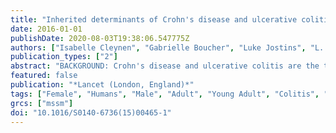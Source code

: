 ```yaml
---
title: "Inherited determinants of Crohn's disease and ulcerative colitis phenotypes: a genetic association study"
date: 2016-01-01
publishDate: 2020-08-03T19:38:06.547775Z
authors: ["Isabelle Cleynen", "Gabrielle Boucher", "Luke Jostins", "L. Philip Schumm", "Sebastian Zeissig", "Tariq Ahmad", "Vibeke Andersen", "Jane M. Andrews", "Vito Annese", "Stephan Brand", "Steven R. Brant", "Judy H. Cho", "Mark J. Daly", "Marla Dubinsky", "Richard H. Duerr", "Lynnette R. Ferguson", "Andre Franke", "Richard B. Gearry", "Philippe Goyette", "Hakon Hakonarson", "Jonas Halfvarson", "Johannes R. Hov", "Hailang Huang", "Nicholas A. Kennedy", "Limas Kupcinskas", "Ian C. Lawrance", "James C. Lee", "Jack Satsangi", "Stephan Schreiber", "Emilie Théâtre", "Andrea E. van der Meulen-de Jong", "Rinse K. Weersma", "David C. Wilson", "International Inflammatory Bowel Disease Genetics Consortium", "Miles Parkes", "Severine Vermeire", "John D. Rioux", "John Mansfield", "Mark S. Silverberg", "Graham Radford-Smith", "Dermot P. B. McGovern", "Jeffrey C. Barrett", "Charlie W. Lees"]
publication_types: ["2"]
abstract: "BACKGROUND: Crohn's disease and ulcerative colitis are the two major forms of inflammatory bowel disease; treatment strategies have historically been determined by this binary categorisation. Genetic studies have identified 163 susceptibility loci for inflammatory bowel disease, mostly shared between Crohn's disease and ulcerative colitis. We undertook the largest genotype association study, to date, in widely used clinical subphenotypes of inflammatory bowel disease with the goal of further understanding the biological relations between diseases. METHODS: This study included patients from 49 centres in 16 countries in Europe, North America, and Australasia. We applied the Montreal classification system of inflammatory bowel disease subphenotypes to 34,819 patients (19,713 with Crohn's disease, 14,683 with ulcerative colitis) genotyped on the Immunochip array. We tested for genotype-phenotype associations across 156,154 genetic variants. We generated genetic risk scores by combining information from all known inflammatory bowel disease associations to summarise the total load of genetic risk for a particular phenotype. We used these risk scores to test the hypothesis that colonic Crohn's disease, ileal Crohn's disease, and ulcerative colitis are all genetically distinct from each other, and to attempt to identify patients with a mismatch between clinical diagnosis and genetic risk profile. FINDINGS: After quality control, the primary analysis included 29,838 patients (16,902 with Crohn's disease, 12,597 with ulcerative colitis). Three loci (NOD2, MHC, and MST1 3p21) were associated with subphenotypes of inflammatory bowel disease, mainly disease location (essentially fixed over time; median follow-up of 10·5 years). Little or no genetic association with disease behaviour (which changed dramatically over time) remained after conditioning on disease location and age at onset. The genetic risk score representing all known risk alleles for inflammatory bowel disease showed strong association with disease subphenotype (p=1·65 × 10(-78)), even after exclusion of NOD2, MHC, and 3p21 (p=9·23 × 10(-18)). Predictive models based on the genetic risk score strongly distinguished colonic from ileal Crohn's disease. Our genetic risk score could also identify a small number of patients with discrepant genetic risk profiles who were significantly more likely to have a revised diagnosis after follow-up (p=6·8 × 10(-4)). INTERPRETATION: Our data support a continuum of disorders within inflammatory bowel disease, much better explained by three groups (ileal Crohn's disease, colonic Crohn's disease, and ulcerative colitis) than by Crohn's disease and ulcerative colitis as currently defined. Disease location is an intrinsic aspect of a patient's disease, in part genetically determined, and the major driver to changes in disease behaviour over time. FUNDING: International Inflammatory Bowel Disease Genetics Consortium members funding sources (see Acknowledgments for full list)."
featured: false
publication: "*Lancet (London, England)*"
tags: ["Female", "Humans", "Male", "Adult", "Young Adult", "Colitis", "Ulcerative", "Crohn Disease", "Genetic Predisposition to Disease", "HLA-DRB1 Chains", "Polymorphism", "Single Nucleotide", "Alleles", "Genotype", "Genetic Association Studies", "Phenotype", "Major Histocompatibility Complex", "Hepatocyte Growth Factor", "Immunoassay", "Nod2 Signaling Adaptor Protein", "Proto-Oncogene Proteins", "Risk Assessment", "*Genetic Predisposition to Disease", "Colitis", "Ulcerative/*genetics", "Crohn Disease/*genetics", "*Genetic Association Studies", "Hepatocyte Growth Factor/genetics", "HLA-DRB1 Chains/genetics", "Major Histocompatibility Complex/genetics", "Nod2 Signaling Adaptor Protein/genetics", "Proto-Oncogene Proteins/genetics"]
grcs: ["mssm"]
doi: "10.1016/S0140-6736(15)00465-1"
---
```


